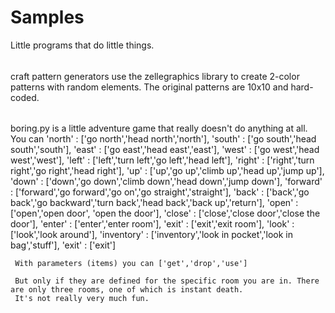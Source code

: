 # Samples
Little programs that do little things.

######

craft pattern generators use the zellegraphics library to create 2-color patterns with random elements. The original patterns are 10x10 and hard-coded.

######

boring.py is a little adventure game that really doesn't do anything at all. You can 
      'north' : ['go north','head north','north'],
			'south' : ['go south','head south','south'],
			'east' : ['go east','head east','east'],
			'west' : ['go west','head west','west'],
			'left' : ['left','turn left','go left','head left'],
			'right' : ['right','turn right','go right','head right'],
			'up' : ['up','go up','climb up','head up','jump up'],
			'down' : ['down','go down','climb down','head down','jump down'],
			'forward' : ['forward','go forward','go on','go straight','straight'],
			'back' : ['back','go back','go backward','turn back','head back','back up','return'],
			'open' : ['open','open door', 'open the door'],
			'close' : ['close','close door','close the door'],
			'enter' : ['enter','enter room'],
			'exit' : ['exit','exit room'],
			'look' : ['look','look around'],
			'inventory' : ['inventory','look in pocket','look in bag','stuff'],
			'exit' : ['exit']
      
     With parameters (items) you can ['get','drop','use']
     
     But only if they are defined for the specific room you are in. There are only three rooms, one of which is instant death.
     It's not really very much fun.
